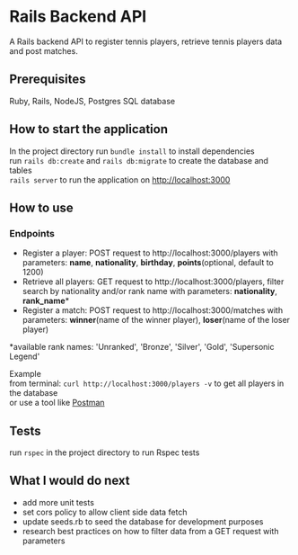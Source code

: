 # Rails Backend API
A Rails backend API to register tennis players, retrieve tennis players data and post matches.

## Prerequisites
Ruby, Rails, NodeJS, Postgres SQL database

## How to start the application
In the project directory run `bundle install` to install dependencies  
run `rails db:create` and `rails db:migrate` to create the database and tables  
`rails server` to run the application on [http://localhost:3000](http://localhost:3000)

## How to use
### Endpoints
* Register a player: POST request to http://localhost:3000/players with parameters: **name**, **nationality**, **birthday**, **points**(optional, default to 1200)
* Retrieve all players: GET request to http://localhost:3000/players, filter search by nationality and/or rank name with parameters: **nationality**, **rank_name***
* Register a match: POST request to http://localhost:3000/matches with parameters: **winner**(name of the winner player), **loser**(name of the loser player)

*available rank names: 'Unranked', 'Bronze', 'Silver', 'Gold', 'Supersonic Legend'

Example  
from terminal: `curl http://localhost:3000/players -v` to get all players in the database  
or use a tool like [Postman](https://www.postman.com/)

## Tests
run `rspec` in the project directory to run Rspec tests

## What I would do next
* add more unit tests
* set cors policy to allow client side data fetch
* update seeds.rb to seed the database for development purposes
* research best practices on how to filter data from a GET request with parameters
